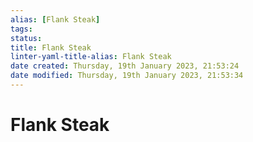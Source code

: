 ```yaml
---
alias: [Flank Steak]
tags: 
status:
title: Flank Steak
linter-yaml-title-alias: Flank Steak
date created: Thursday, 19th January 2023, 21:53:24
date modified: Thursday, 19th January 2023, 21:53:34
---
```


# Flank Steak